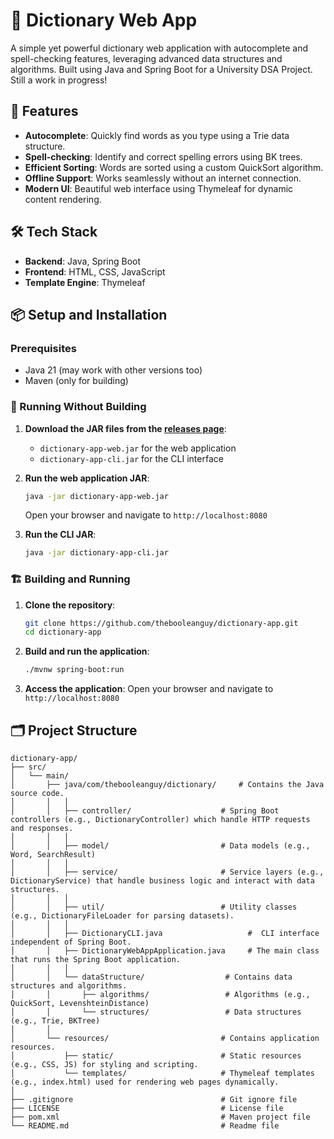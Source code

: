 # 🌟 Dictionary Web App

A simple yet powerful dictionary web application with autocomplete and spell-checking features, leveraging advanced data structures and algorithms. Built using Java and Spring Boot for a University DSA Project. Still a work in progress!

## 🚀 Features

- **Autocomplete**: Quickly find words as you type using a Trie data structure.
- **Spell-checking**: Identify and correct spelling errors using BK trees.
- **Efficient Sorting**: Words are sorted using a custom QuickSort algorithm.
- **Offline Support**: Works seamlessly without an internet connection.
- **Modern UI**: Beautiful web interface using Thymeleaf for dynamic content rendering.

## 🛠 Tech Stack

- **Backend**: Java, Spring Boot
- **Frontend**: HTML, CSS, JavaScript
- **Template Engine**: Thymeleaf

## 📦 Setup and Installation

### Prerequisites

- Java 21 (may work with other versions too)
- Maven (only for building)

### 🚀 Running Without Building

1. **Download the JAR files from the [releases page](https://github.com/thebooleanguy/dictionary-app/releases)**:
   - `dictionary-app-web.jar` for the web application
   - `dictionary-app-cli.jar` for the CLI interface

2. **Run the web application JAR**:
    ```bash
    java -jar dictionary-app-web.jar
    ```
      Open your browser and navigate to `http://localhost:8080`

3. **Run the CLI JAR**:
    ```bash
    java -jar dictionary-app-cli.jar
    ```

### 🏗 Building and Running

1. **Clone the repository**:
    ```bash
    git clone https://github.com/thebooleanguy/dictionary-app.git
    cd dictionary-app
    ```

2. **Build and run the application**:
    ```bash
    ./mvnw spring-boot:run
    ```

3. **Access the application**:
    Open your browser and navigate to `http://localhost:8080`

## 🗂 Project Structure

```
dictionary-app/
├── src/
│   └── main/
│       ├── java/com/thebooleanguy/dictionary/     # Contains the Java source code.
│       │   │ 
│       │   ├── controller/                    # Spring Boot controllers (e.g., DictionaryController) which handle HTTP requests and responses.
│       │   │  
│       │   ├── model/                         # Data models (e.g., Word, SearchResult)
│       │   │  
│       │   ├── service/                       # Service layers (e.g., DictionaryService) that handle business logic and interact with data structures.
│       │   │  
│       │   ├── util/                          # Utility classes (e.g., DictionaryFileLoader for parsing datasets).
│       │   │  
│       │   ├── DictionaryCLI.java                   #  CLI interface independent of Spring Boot.
│       │   ├── DictionaryWebAppApplication.java     # The main class that runs the Spring Boot application.
│       │   │  
│       │   └── dataStructure/                  # Contains data structures and algorithms.
│       │       ├── algorithms/                 # Algorithms (e.g., QuickSort, LevenshteinDistance)
│       │       └── structures/                 # Data structures (e.g., Trie, BKTree)
│       │ 
│       └── resources/                         # Contains application resources.
│           ├── static/                        # Static resources (e.g., CSS, JS) for styling and scripting.
│           └── templates/                     # Thymeleaf templates (e.g., index.html) used for rendering web pages dynamically.
│ 
├── .gitignore                                 # Git ignore file
├── LICENSE                                    # License file
├── pom.xml                                    # Maven project file
└── README.md                                  # Readme file
```

